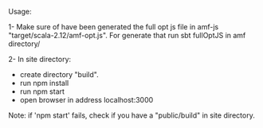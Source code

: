 Usage:

1- Make sure of have been generated the full opt js file in amf-js "target/scala-2.12/amf-opt.js".
For generate  that run sbt fullOptJS in amf directory/

2- In site directory:
- create directory "build".
- run npm install
- run npm start
- open browser in address localhost:3000

Note: if 'npm start' fails, check if you have a "public/build" in site directory.


